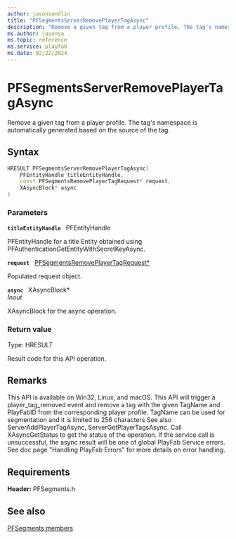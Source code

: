 ```yaml
---
author: jasonsandlin
title: "PFSegmentsServerRemovePlayerTagAsync"
description: "Remove a given tag from a player profile. The tag's namespace is automatically generated based on the source of the tag."
ms.author: jasonsa
ms.topic: reference
ms.service: playfab
ms.date: 02/22/2024
---
```


# PFSegmentsServerRemovePlayerTagAsync  

Remove a given tag from a player profile. The tag's namespace is automatically generated based on the source of the tag.  

## Syntax  
  
```cpp
HRESULT PFSegmentsServerRemovePlayerTagAsync(  
    PFEntityHandle titleEntityHandle,  
    const PFSegmentsRemovePlayerTagRequest* request,  
    XAsyncBlock* async  
)  
```  
  
### Parameters  
  
**`titleEntityHandle`** &nbsp; PFEntityHandle  
  
PFEntityHandle for a title Entity obtained using PFAuthenticationGetEntityWithSecretKeyAsync.  
  
**`request`** &nbsp; [PFSegmentsRemovePlayerTagRequest*](../../pfsegmentstypes/structs/pfsegmentsremoveplayertagrequest.md)  
  
Populated request object.  
  
**`async`** &nbsp; XAsyncBlock*  
*_Inout_*  
  
XAsyncBlock for the async operation.  
  
  
### Return value
Type: HRESULT
  
Result code for this API operation.
  
## Remarks  
  
This API is available on Win32, Linux, and macOS. This API will trigger a player_tag_removed event and remove a tag with the given TagName and PlayFabID from the corresponding player profile. TagName can be used for segmentation and it is limited to 256 characters See also ServerAddPlayerTagAsync, ServerGetPlayerTagsAsync. Call XAsyncGetStatus to get the status of the operation. If the service call is unsuccessful, the async result will be one of global PlayFab Service errors. See doc page "Handling PlayFab Errors" for more details on error handling.
  
## Requirements  
  
**Header:** PFSegments.h
  
## See also  
[PFSegments members](../pfsegments_members.md)  

  
  
